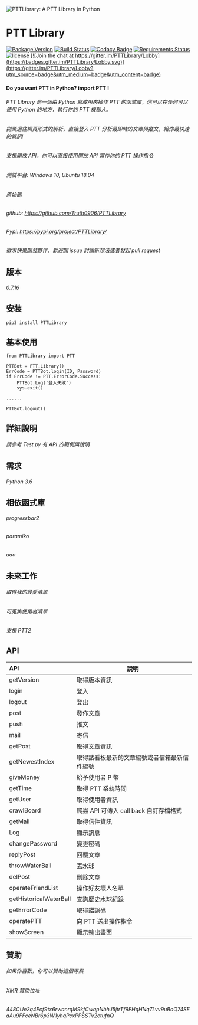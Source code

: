 ![PTTLibrary: A PTT Library in Python](https://i.imgur.com/B1kIMgR.png)
# PTT Library
[![Package Version](https://img.shields.io/pypi/v/PTTLibrary.svg)](https://pypi.python.org/pypi/PTTLibrary)
[![Build Status](https://travis-ci.org/Truth0906/PTTLibrary.svg?branch=master)](https://travis-ci.org/Truth0906/PTTLibrary)
[![Codacy Badge](https://api.codacy.com/project/badge/grade/8f2eee1a277d499f95dfd5ee46094fdf)](https://www.codacy.com/app/hunkim/TensorFlow-Tutorials)
[![Requirements Status](https://requires.io/github/Truth0906/PTTLibrary/requirements.svg?branch=master)](https://requires.io/github/Truth0906/PTTLibrary/requirements/?branch=master)
![license](https://img.shields.io/github/license/mashape/apistatus.svg)
[![Join the chat at https://gitter.im/PTTLibrary/Lobby](https://badges.gitter.im/PTTLibrary/Lobby.svg)](https://gitter.im/PTTLibrary/Lobby?utm_source=badge&utm_medium=badge&utm_content=badge)

#### Do you want PTT in Python? import PTT !

###### PTT Library 是一個由 Python 寫成用來操作 PTT 的函式庫，你可以在任何可以使用 Python 的地方，執行你的 PTT 機器人。
###### 拋棄過往網頁形式的解析，直接登入 PTT 分析最即時的文章與推文，給你最快速的資訊!
###### 支援開放 API，你可以直接使用開放 API 實作你的 PTT 操作指令
###### 測試平台: Windows 10, Ubuntu 18.04
###### 原始碼
###### github: https://github.com/Truth0906/PTTLibrary
###### Pypi: https://pypi.org/project/PTTLibrary/

###### 徵求快樂開發夥伴，歡迎開 issue 討論新想法或者發起 pull request

版本
-------------------
###### 0.7.16

安裝
-------------------
```
pip3 install PTTLibrary
```

基本使用
-------------------
```
from PTTLibrary import PTT

PTTBot = PTT.Library()
ErrCode = PTTBot.login(ID, Password)
if ErrCode != PTT.ErrorCode.Success:
    PTTBot.Log('登入失敗')
    sys.exit()

......

PTTBot.logout()
```

詳細說明
-------------------
###### 請參考 Test.py 有 API 的範例與說明

需求
-------------------
###### Python 3.6

相依函式庫
-------------------
###### progressbar2
###### paramiko
###### uao

未來工作
-------------------
###### 取得我的最愛清單
###### 可蒐集使用者清單
###### 支援 PTT2

API
-------------------
| API  | 說明|
| :---------- | -----------|
| getVersion   | 取得版本資訊   |
| login   | 登入   |
| logout   | 登出   |
| post   | 發佈文章   |
| push   | 推文   |
| mail   | 寄信   |
| getPost   | 取得文章資訊   |
| getNewestIndex   | 取得該看板最新的文章編號或者信箱最新信件編號   |
| giveMoney   | 給予使用者 P 幣   |
| getTime   | 取得 PTT 系統時間   |
| getUser   | 取得使用者資訊   |
| crawlBoard   | 爬蟲 API 可傳入 call back 自訂存檔格式  |
| getMail   | 取得信件資訊   |
| Log   | 顯示訊息   |
| changePassword   | 變更密碼   |
| replyPost   | 回覆文章   |
| throwWaterBall   | 丟水球   |
| delPost   | 刪除文章   |
| operateFriendList   | 操作好友壞人名單   |
| getHistoricalWaterBall   | 查詢歷史水球紀錄   |
| getErrorCode   | 取得錯誤碼   |
| operatePTT   | 向 PTT 送出操作指令   |
| showScreen   | 顯示輸出畫面   |

贊助
-------------------
###### 如果你喜歡，你可以贊助這個專案
###### XMR 贊助位址
###### 448CUe2q4Ecf9tx6rwanrqM9kfCwqpNbhJ5jtrTf9FHqHNq7Lvv9uBoQ74SEaAu9FFceNBr6p3W1yhqPcxPPSSTv2ctufnQ
